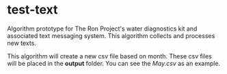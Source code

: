 # test-text
Algorithm prototype for The Ron Project's water diagnostics kit and associated text messaging system. This algorithm collects and processes new texts.  

This algorithm will create a new csv file based on month. These csv files will be placed in the **output** folder. You can see the *May.csv* as an example.
